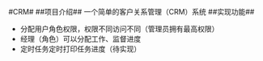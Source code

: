 #CRM#
##项目介绍##
一个简单的客户关系管理（CRM）系统
##实现功能##
- 分配用户角色权限，权限不同访问不同（管理员拥有最高权限）
- 经理（角色）可以分配工作、监督进度
- 定时任务定时打印任务进度（待实现）